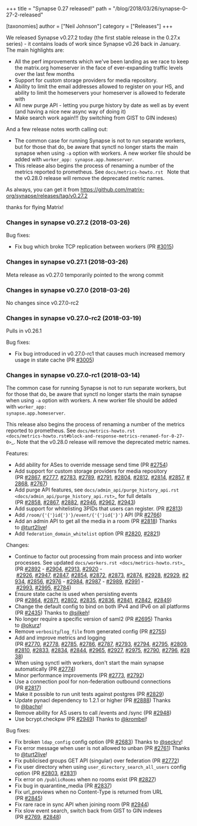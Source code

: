 +++
title = "Synapse 0.27 released!"
path = "/blog/2018/03/26/synapse-0-27-2-released"

[taxonomies]
author = ["Neil Johnson"]
category = ["Releases"]
+++

<p class="release-title text-normal">We released Synapse v0.27.2 today (the first stable release in the 0.27.x series) - it contains loads of work since Synapse v0.26 back in January.  The main highlights are:</p>

<ul>
 	<li class="release-title text-normal">All the perf improvements which we've been landing as we race to keep the matrix.org homeserver in the face of ever-expanding traffic levels over the last few months</li>
 	<li class="release-title text-normal">Support for custom storage providers for media repository.</li>
 	<li class="release-title text-normal">Ability to limit the email addresses allowed to register on your HS, and ability to limit the homeservers your homeserver is allowed to federate with</li>
 	<li class="release-title text-normal">All new purge API - letting you purge history by date as well as by event (and having a nice new async way of doing it)</li>
 	<li class="release-title text-normal">Make search work again!!! (by switching from GIST to GIN indexes)</li>
</ul>
And a few release notes worth calling out:
<ul>
 	<li>The common case for running Synapse is not to run separate workers, but for those that do, be aware that synctl no longer starts the main synapse when using <code>-a</code> option with workers. A new worker file should be added with <code>worker_app: synapse.app.homeserver</code>.</li>
 	<li>This release also begins the process of renaming a number of the metrics reported to prometheus. See <code>docs/metrics-howto.rst </code>
Note that the v0.28.0 release will remove the deprecated metric names.</li>
</ul>

As always, you can get it from <a href="https://github.com/matrix-org/synapse/releases/tag/v0.27.2">https://github.com/matrix-org/synapse/releases/tag/v0.27.2</a>

thanks for flying Matrix!

### Changes in synapse v0.27.2 (2018-03-26)

Bug fixes:
<ul>
 	<li>Fix bug which broke TCP replication between workers (PR <a class="issue-link js-issue-link" href="https://github.com/matrix-org/synapse/pull/3015" data-error-text="Failed to load issue title" data-id="306553712" data-permission-text="Issue title is private" data-url="https://github.com/matrix-org/synapse/issues/3015">#3015</a>)</li>
</ul>

### Changes in synapse v0.27.1 (2018-03-26)

Meta release as v0.27.0 temporarily pointed to the wrong commit

### Changes in synapse v0.27.0 (2018-03-26)

No changes since v0.27.0-rc2

### Changes in synapse v0.27.0-rc2 (2018-03-19)

Pulls in v0.26.1

Bug fixes:
<ul>
 	<li>Fix bug introduced in v0.27.0-rc1 that causes much increased memory usage in state cache (PR <a class="issue-link js-issue-link" href="https://github.com/matrix-org/synapse/pull/3005" data-error-text="Failed to load issue title" data-id="305611773" data-permission-text="Issue title is private" data-url="https://github.com/matrix-org/synapse/issues/3005">#3005</a>)</li>
</ul>

### Changes in synapse v0.27.0-rc1 (2018-03-14)

The common case for running Synapse is not to run separate workers, but for those that do, be aware that synctl no longer starts the main synapse when using <code>-a</code> option with workers. A new worker file should be added with <code>worker_app: synapse.app.homeserver</code>.

This release also begins the process of renaming a number of the metrics
reported to prometheus. See <code>docs/metrics-howto.rst &lt;docs/metrics-howto.rst#block-and-response-metrics-renamed-for-0-27-0&gt;</code>_.
Note that the v0.28.0 release will remove the deprecated metric names.

Features:
<ul>
 	<li>Add ability for ASes to override message send time (PR <a class="issue-link js-issue-link" href="https://github.com/matrix-org/synapse/pull/2754" data-error-text="Failed to load issue title" data-id="286084501" data-permission-text="Issue title is private" data-url="https://github.com/matrix-org/synapse/issues/2754">#2754</a>)</li>
 	<li>Add support for custom storage providers for media repository (PR <a class="issue-link js-issue-link" href="https://github.com/matrix-org/synapse/pull/2867" data-error-text="Failed to load issue title" data-id="297143892" data-permission-text="Issue title is private" data-url="https://github.com/matrix-org/synapse/issues/2867">#2867</a>, <a class="issue-link js-issue-link" href="https://github.com/matrix-org/synapse/pull/2777" data-error-text="Failed to load issue title" data-id="288157999" data-permission-text="Issue title is private" data-url="https://github.com/matrix-org/synapse/issues/2777">#2777</a>, <a class="issue-link js-issue-link" href="https://github.com/matrix-org/synapse/pull/2783" data-error-text="Failed to load issue title" data-id="288569577" data-permission-text="Issue title is private" data-url="https://github.com/matrix-org/synapse/issues/2783">#2783</a>, <a class="issue-link js-issue-link" href="https://github.com/matrix-org/synapse/pull/2789" data-error-text="Failed to load issue title" data-id="288869854" data-permission-text="Issue title is private" data-url="https://github.com/matrix-org/synapse/issues/2789">#2789</a>, <a class="issue-link js-issue-link" href="https://github.com/matrix-org/synapse/pull/2791" data-error-text="Failed to load issue title" data-id="288934607" data-permission-text="Issue title is private" data-url="https://github.com/matrix-org/synapse/issues/2791">#2791</a>, <a class="issue-link js-issue-link" href="https://github.com/matrix-org/synapse/pull/2804" data-error-text="Failed to load issue title" data-id="289336063" data-permission-text="Issue title is private" data-url="https://github.com/matrix-org/synapse/issues/2804">#2804</a>, <a class="issue-link js-issue-link" href="https://github.com/matrix-org/synapse/pull/2812" data-error-text="Failed to load issue title" data-id="289647722" data-permission-text="Issue title is private" data-url="https://github.com/matrix-org/synapse/issues/2812">#2812</a>, <a class="issue-link js-issue-link" href="https://github.com/matrix-org/synapse/pull/2814" data-error-text="Failed to load issue title" data-id="290067094" data-permission-text="Issue title is private" data-url="https://github.com/matrix-org/synapse/issues/2814">#2814</a>, <a class="issue-link js-issue-link" href="https://github.com/matrix-org/synapse/pull/2857" data-error-text="Failed to load issue title" data-id="295139747" data-permission-text="Issue title is private" data-url="https://github.com/matrix-org/synapse/issues/2857">#2857</a>, <a class="issue-link js-issue-link" href="https://github.com/matrix-org/synapse/pull/2868" data-error-text="Failed to load issue title" data-id="297189465" data-permission-text="Issue title is private" data-url="https://github.com/matrix-org/synapse/issues/2868">#2868</a>, <a class="issue-link js-issue-link" href="https://github.com/matrix-org/synapse/pull/2767" data-error-text="Failed to load issue title" data-id="287142685" data-permission-text="Issue title is private" data-url="https://github.com/matrix-org/synapse/issues/2767">#2767</a>)</li>
 	<li>Add purge API features, see <code>docs/admin_api/purge_history_api.rst &lt;docs/admin_api/purge_history_api.rst&gt;</code>_ for full details (PR <a class="issue-link js-issue-link" href="https://github.com/matrix-org/synapse/pull/2858" data-error-text="Failed to load issue title" data-id="295623787" data-permission-text="Issue title is private" data-url="https://github.com/matrix-org/synapse/issues/2858">#2858</a>, <a class="issue-link js-issue-link" href="https://github.com/matrix-org/synapse/pull/2867" data-error-text="Failed to load issue title" data-id="297143892" data-permission-text="Issue title is private" data-url="https://github.com/matrix-org/synapse/issues/2867">#2867</a>, <a class="issue-link js-issue-link" href="https://github.com/matrix-org/synapse/pull/2882" data-error-text="Failed to load issue title" data-id="297795332" data-permission-text="Issue title is private" data-url="https://github.com/matrix-org/synapse/issues/2882">#2882</a>, <a class="issue-link js-issue-link" href="https://github.com/matrix-org/synapse/pull/2946" data-error-text="Failed to load issue title" data-id="302323973" data-permission-text="Issue title is private" data-url="https://github.com/matrix-org/synapse/issues/2946">#2946</a>, <a class="issue-link js-issue-link" href="https://github.com/matrix-org/synapse/pull/2962" data-error-text="Failed to load issue title" data-id="303453845" data-permission-text="Issue title is private" data-url="https://github.com/matrix-org/synapse/issues/2962">#2962</a>, <a class="issue-link js-issue-link" href="https://github.com/matrix-org/synapse/pull/2943" data-error-text="Failed to load issue title" data-id="302274834" data-permission-text="Issue title is private" data-url="https://github.com/matrix-org/synapse/issues/2943">#2943</a>)</li>
 	<li>Add support for whitelisting 3PIDs that users can register. (PR <a class="issue-link js-issue-link" href="https://github.com/matrix-org/synapse/pull/2813" data-error-text="Failed to load issue title" data-id="289822303" data-permission-text="Issue title is private" data-url="https://github.com/matrix-org/synapse/issues/2813">#2813</a>)</li>
 	<li>Add <code>/room/{'{'}id{'}'}/event/{'{'}id{'}'}</code> API (PR <a class="issue-link js-issue-link" href="https://github.com/matrix-org/synapse/pull/2766" data-error-text="Failed to load issue title" data-id="287111856" data-permission-text="Issue title is private" data-url="https://github.com/matrix-org/synapse/issues/2766">#2766</a>)</li>
 	<li>Add an admin API to get all the media in a room (PR <a class="issue-link js-issue-link" href="https://github.com/matrix-org/synapse/pull/2818" data-error-text="Failed to load issue title" data-id="290248966" data-permission-text="Issue title is private" data-url="https://github.com/matrix-org/synapse/issues/2818">#2818</a>) Thanks to <a class="user-mention" href="https://github.com/turt2live" data-hovercard-user-id="1190097">@turt2live</a>!</li>
 	<li>Add <code>federation_domain_whitelist</code> option (PR <a class="issue-link js-issue-link" href="https://github.com/matrix-org/synapse/pull/2820" data-error-text="Failed to load issue title" data-id="290431422" data-permission-text="Issue title is private" data-url="https://github.com/matrix-org/synapse/issues/2820">#2820</a>, <a class="issue-link js-issue-link" href="https://github.com/matrix-org/synapse/pull/2821" data-error-text="Failed to load issue title" data-id="290535583" data-permission-text="Issue title is private" data-url="https://github.com/matrix-org/synapse/issues/2821">#2821</a>)</li>
</ul>
Changes:
<ul>
 	<li>Continue to factor out processing from main process and into worker processes. See updated <code>docs/workers.rst &lt;docs/metrics-howto.rst&gt;</code>_ (PR <a class="issue-link js-issue-link" href="https://github.com/matrix-org/synapse/pull/2892" data-error-text="Failed to load issue title" data-id="298561185" data-permission-text="Issue title is private" data-url="https://github.com/matrix-org/synapse/issues/2892">#2892</a> - <a class="issue-link js-issue-link" href="https://github.com/matrix-org/synapse/pull/2904" data-error-text="Failed to load issue title" data-id="299011997" data-permission-text="Issue title is private" data-url="https://github.com/matrix-org/synapse/issues/2904">#2904</a>, <a class="issue-link js-issue-link" href="https://github.com/matrix-org/synapse/pull/2913" data-error-text="Failed to load issue title" data-id="300641311" data-permission-text="Issue title is private" data-url="https://github.com/matrix-org/synapse/issues/2913">#2913</a>, <a class="issue-link js-issue-link" href="https://github.com/matrix-org/synapse/pull/2920" data-error-text="Failed to load issue title" data-id="301369053" data-permission-text="Issue title is private" data-url="https://github.com/matrix-org/synapse/issues/2920">#2920</a> - <a class="issue-link js-issue-link" href="https://github.com/matrix-org/synapse/pull/2926" data-error-text="Failed to load issue title" data-id="301430108" data-permission-text="Issue title is private" data-url="https://github.com/matrix-org/synapse/issues/2926">#2926</a>, <a class="issue-link js-issue-link" href="https://github.com/matrix-org/synapse/pull/2947" data-error-text="Failed to load issue title" data-id="302345912" data-permission-text="Issue title is private" data-url="https://github.com/matrix-org/synapse/issues/2947">#2947</a>, <a class="issue-link js-issue-link" href="https://github.com/matrix-org/synapse/pull/2847" data-error-text="Failed to load issue title" data-id="294445742" data-permission-text="Issue title is private" data-url="https://github.com/matrix-org/synapse/issues/2847">#2847</a>, <a class="issue-link js-issue-link" href="https://github.com/matrix-org/synapse/pull/2854" data-error-text="Failed to load issue title" data-id="294788458" data-permission-text="Issue title is private" data-url="https://github.com/matrix-org/synapse/issues/2854">#2854</a>, <a class="issue-link js-issue-link" href="https://github.com/matrix-org/synapse/pull/2872" data-error-text="Failed to load issue title" data-id="297406819" data-permission-text="Issue title is private" data-url="https://github.com/matrix-org/synapse/issues/2872">#2872</a>, <a class="issue-link js-issue-link" href="https://github.com/matrix-org/synapse/pull/2873" data-error-text="Failed to load issue title" data-id="297453720" data-permission-text="Issue title is private" data-url="https://github.com/matrix-org/synapse/issues/2873">#2873</a>, <a class="issue-link js-issue-link" href="https://github.com/matrix-org/synapse/pull/2874" data-error-text="Failed to load issue title" data-id="297495962" data-permission-text="Issue title is private" data-url="https://github.com/matrix-org/synapse/issues/2874">#2874</a>, <a class="issue-link js-issue-link" href="https://github.com/matrix-org/synapse/pull/2928" data-error-text="Failed to load issue title" data-id="301499498" data-permission-text="Issue title is private" data-url="https://github.com/matrix-org/synapse/issues/2928">#2928</a>, <a class="issue-link js-issue-link" href="https://github.com/matrix-org/synapse/pull/2929" data-error-text="Failed to load issue title" data-id="301509586" data-permission-text="Issue title is private" data-url="https://github.com/matrix-org/synapse/issues/2929">#2929</a>, <a class="issue-link js-issue-link" href="https://github.com/matrix-org/synapse/pull/2934" data-error-text="Failed to load issue title" data-id="301790132" data-permission-text="Issue title is private" data-url="https://github.com/matrix-org/synapse/issues/2934">#2934</a>, <a class="issue-link js-issue-link" href="https://github.com/matrix-org/synapse/pull/2856" data-error-text="Failed to load issue title" data-id="295084944" data-permission-text="Issue title is private" data-url="https://github.com/matrix-org/synapse/issues/2856">#2856</a>, <a class="issue-link js-issue-link" href="https://github.com/matrix-org/synapse/pull/2976" data-error-text="Failed to load issue title" data-id="304706297" data-permission-text="Issue title is private" data-url="https://github.com/matrix-org/synapse/issues/2976">#2976</a> - <a class="issue-link js-issue-link" href="https://github.com/matrix-org/synapse/pull/2984" data-error-text="Failed to load issue title" data-id="304740825" data-permission-text="Issue title is private" data-url="https://github.com/matrix-org/synapse/issues/2984">#2984</a>, <a class="issue-link js-issue-link" href="https://github.com/matrix-org/synapse/pull/2987" data-error-text="Failed to load issue title" data-id="304821270" data-permission-text="Issue title is private" data-url="https://github.com/matrix-org/synapse/issues/2987">#2987</a> - <a class="issue-link js-issue-link" href="https://github.com/matrix-org/synapse/pull/2989" data-error-text="Failed to load issue title" data-id="304866716" data-permission-text="Issue title is private" data-url="https://github.com/matrix-org/synapse/issues/2989">#2989</a>, <a class="issue-link js-issue-link" href="https://github.com/matrix-org/synapse/pull/2991" data-error-text="Failed to load issue title" data-id="304872444" data-permission-text="Issue title is private" data-url="https://github.com/matrix-org/synapse/issues/2991">#2991</a> - <a class="issue-link js-issue-link" href="https://github.com/matrix-org/synapse/pull/2993" data-error-text="Failed to load issue title" data-id="304884837" data-permission-text="Issue title is private" data-url="https://github.com/matrix-org/synapse/issues/2993">#2993</a>, <a class="issue-link js-issue-link" href="https://github.com/matrix-org/synapse/pull/2995" data-error-text="Failed to load issue title" data-id="305183031" data-permission-text="Issue title is private" data-url="https://github.com/matrix-org/synapse/issues/2995">#2995</a>, <a class="issue-link js-issue-link" href="https://github.com/matrix-org/synapse/pull/2784" data-error-text="Failed to load issue title" data-id="288646985" data-permission-text="Issue title is private" data-url="https://github.com/matrix-org/synapse/issues/2784">#2784</a>)</li>
 	<li>Ensure state cache is used when persisting events (PR <a class="issue-link js-issue-link" href="https://github.com/matrix-org/synapse/pull/2864" data-error-text="Failed to load issue title" data-id="296733137" data-permission-text="Issue title is private" data-url="https://github.com/matrix-org/synapse/issues/2864">#2864</a>, <a class="issue-link js-issue-link" href="https://github.com/matrix-org/synapse/pull/2871" data-error-text="Failed to load issue title" data-id="297402993" data-permission-text="Issue title is private" data-url="https://github.com/matrix-org/synapse/issues/2871">#2871</a>, <a class="issue-link js-issue-link" href="https://github.com/matrix-org/synapse/pull/2802" data-error-text="Failed to load issue title" data-id="289312790" data-permission-text="Issue title is private" data-url="https://github.com/matrix-org/synapse/issues/2802">#2802</a>, <a class="issue-link js-issue-link" href="https://github.com/matrix-org/synapse/pull/2835" data-error-text="Failed to load issue title" data-id="292486340" data-permission-text="Issue title is private" data-url="https://github.com/matrix-org/synapse/issues/2835">#2835</a>, <a class="issue-link js-issue-link" href="https://github.com/matrix-org/synapse/pull/2836" data-error-text="Failed to load issue title" data-id="292488546" data-permission-text="Issue title is private" data-url="https://github.com/matrix-org/synapse/issues/2836">#2836</a>, <a class="issue-link js-issue-link" href="https://github.com/matrix-org/synapse/pull/2841" data-error-text="Failed to load issue title" data-id="293319852" data-permission-text="Issue title is private" data-url="https://github.com/matrix-org/synapse/issues/2841">#2841</a>, <a class="issue-link js-issue-link" href="https://github.com/matrix-org/synapse/pull/2842" data-error-text="Failed to load issue title" data-id="293516371" data-permission-text="Issue title is private" data-url="https://github.com/matrix-org/synapse/issues/2842">#2842</a>, <a class="issue-link js-issue-link" href="https://github.com/matrix-org/synapse/pull/2849" data-error-text="Failed to load issue title" data-id="294454677" data-permission-text="Issue title is private" data-url="https://github.com/matrix-org/synapse/issues/2849">#2849</a>)</li>
 	<li>Change the default config to bind on both IPv4 and IPv6 on all platforms (PR <a class="issue-link js-issue-link" href="https://github.com/matrix-org/synapse/pull/2435" data-error-text="Failed to load issue title" data-id="254819246" data-permission-text="Issue title is private" data-url="https://github.com/matrix-org/synapse/issues/2435">#2435</a>) Thanks to <a class="user-mention" href="https://github.com/silkeh" data-hovercard-user-id="5798032">@silkeh</a>!</li>
 	<li>No longer require a specific version of saml2 (PR <a class="issue-link js-issue-link" href="https://github.com/matrix-org/synapse/pull/2695" data-error-text="Failed to load issue title" data-id="275301530" data-permission-text="Issue title is private" data-url="https://github.com/matrix-org/synapse/issues/2695">#2695</a>) Thanks to <a class="user-mention" href="https://github.com/okurz" data-hovercard-user-id="1693432">@okurz</a>!</li>
 	<li>Remove <code>verbosity</code>/<code>log_file</code> from generated config (PR <a class="issue-link js-issue-link" href="https://github.com/matrix-org/synapse/pull/2755" data-error-text="Failed to load issue title" data-id="286276436" data-permission-text="Issue title is private" data-url="https://github.com/matrix-org/synapse/issues/2755">#2755</a>)</li>
 	<li>Add and improve metrics and logging (PR <a class="issue-link js-issue-link" href="https://github.com/matrix-org/synapse/pull/2770" data-error-text="Failed to load issue title" data-id="287188683" data-permission-text="Issue title is private" data-url="https://github.com/matrix-org/synapse/issues/2770">#2770</a>, <a class="issue-link js-issue-link" href="https://github.com/matrix-org/synapse/pull/2778" data-error-text="Failed to load issue title" data-id="288278959" data-permission-text="Issue title is private" data-url="https://github.com/matrix-org/synapse/issues/2778">#2778</a>, <a class="issue-link js-issue-link" href="https://github.com/matrix-org/synapse/pull/2785" data-error-text="Failed to load issue title" data-id="288661455" data-permission-text="Issue title is private" data-url="https://github.com/matrix-org/synapse/issues/2785">#2785</a>, <a class="issue-link js-issue-link" href="https://github.com/matrix-org/synapse/pull/2786" data-error-text="Failed to load issue title" data-id="288673610" data-permission-text="Issue title is private" data-url="https://github.com/matrix-org/synapse/issues/2786">#2786</a>, <a class="issue-link js-issue-link" href="https://github.com/matrix-org/synapse/pull/2787" data-error-text="Failed to load issue title" data-id="288680996" data-permission-text="Issue title is private" data-url="https://github.com/matrix-org/synapse/issues/2787">#2787</a>, <a class="issue-link js-issue-link" href="https://github.com/matrix-org/synapse/pull/2793" data-error-text="Failed to load issue title" data-id="288990634" data-permission-text="Issue title is private" data-url="https://github.com/matrix-org/synapse/issues/2793">#2793</a>, <a class="issue-link js-issue-link" href="https://github.com/matrix-org/synapse/pull/2794" data-error-text="Failed to load issue title" data-id="288990935" data-permission-text="Issue title is private" data-url="https://github.com/matrix-org/synapse/issues/2794">#2794</a>, <a class="issue-link js-issue-link" href="https://github.com/matrix-org/synapse/pull/2795" data-error-text="Failed to load issue title" data-id="288991781" data-permission-text="Issue title is private" data-url="https://github.com/matrix-org/synapse/issues/2795">#2795</a>, <a class="issue-link js-issue-link" href="https://github.com/matrix-org/synapse/pull/2809" data-error-text="Failed to load issue title" data-id="289596655" data-permission-text="Issue title is private" data-url="https://github.com/matrix-org/synapse/issues/2809">#2809</a>, <a class="issue-link js-issue-link" href="https://github.com/matrix-org/synapse/pull/2810" data-error-text="Failed to load issue title" data-id="289611347" data-permission-text="Issue title is private" data-url="https://github.com/matrix-org/synapse/issues/2810">#2810</a>, <a class="issue-link js-issue-link" href="https://github.com/matrix-org/synapse/pull/2833" data-error-text="Failed to load issue title" data-id="292478167" data-permission-text="Issue title is private" data-url="https://github.com/matrix-org/synapse/issues/2833">#2833</a>, <a class="issue-link js-issue-link" href="https://github.com/matrix-org/synapse/pull/2834" data-error-text="Failed to load issue title" data-id="292485874" data-permission-text="Issue title is private" data-url="https://github.com/matrix-org/synapse/issues/2834">#2834</a>, <a class="issue-link js-issue-link" href="https://github.com/matrix-org/synapse/pull/2844" data-error-text="Failed to load issue title" data-id="293722386" data-permission-text="Issue title is private" data-url="https://github.com/matrix-org/synapse/issues/2844">#2844</a>, <a class="issue-link js-issue-link" href="https://github.com/matrix-org/synapse/pull/2965" data-error-text="Failed to load issue title" data-id="303899583" data-permission-text="Issue title is private" data-url="https://github.com/matrix-org/synapse/issues/2965">#2965</a>, <a class="issue-link js-issue-link" href="https://github.com/matrix-org/synapse/pull/2927" data-error-text="Failed to load issue title" data-id="301458883" data-permission-text="Issue title is private" data-url="https://github.com/matrix-org/synapse/issues/2927">#2927</a>, <a class="issue-link js-issue-link" href="https://github.com/matrix-org/synapse/pull/2975" data-error-text="Failed to load issue title" data-id="304696133" data-permission-text="Issue title is private" data-url="https://github.com/matrix-org/synapse/issues/2975">#2975</a>, <a class="issue-link js-issue-link" href="https://github.com/matrix-org/synapse/pull/2790" data-error-text="Failed to load issue title" data-id="288882318" data-permission-text="Issue title is private" data-url="https://github.com/matrix-org/synapse/issues/2790">#2790</a>, <a class="issue-link js-issue-link" href="https://github.com/matrix-org/synapse/pull/2796" data-error-text="Failed to load issue title" data-id="289002187" data-permission-text="Issue title is private" data-url="https://github.com/matrix-org/synapse/issues/2796">#2796</a>, <a class="issue-link js-issue-link" href="https://github.com/matrix-org/synapse/pull/2838" data-error-text="Failed to load issue title" data-id="292878012" data-permission-text="Issue title is private" data-url="https://github.com/matrix-org/synapse/issues/2838">#2838</a>)</li>
 	<li>When using synctl with workers, don't start the main synapse automatically (PR <a class="issue-link js-issue-link" href="https://github.com/matrix-org/synapse/pull/2774" data-error-text="Failed to load issue title" data-id="287752976" data-permission-text="Issue title is private" data-url="https://github.com/matrix-org/synapse/issues/2774">#2774</a>)</li>
 	<li>Minor performance improvements (PR <a class="issue-link js-issue-link" href="https://github.com/matrix-org/synapse/pull/2773" data-error-text="Failed to load issue title" data-id="287525837" data-permission-text="Issue title is private" data-url="https://github.com/matrix-org/synapse/issues/2773">#2773</a>, <a class="issue-link js-issue-link" href="https://github.com/matrix-org/synapse/pull/2792" data-error-text="Failed to load issue title" data-id="288956339" data-permission-text="Issue title is private" data-url="https://github.com/matrix-org/synapse/issues/2792">#2792</a>)</li>
 	<li>Use a connection pool for non-federation outbound connections (PR <a class="issue-link js-issue-link" href="https://github.com/matrix-org/synapse/pull/2817" data-error-text="Failed to load issue title" data-id="290150012" data-permission-text="Issue title is private" data-url="https://github.com/matrix-org/synapse/issues/2817">#2817</a>)</li>
 	<li>Make it possible to run unit tests against postgres (PR <a class="issue-link js-issue-link" href="https://github.com/matrix-org/synapse/pull/2829" data-error-text="Failed to load issue title" data-id="291766061" data-permission-text="Issue title is private" data-url="https://github.com/matrix-org/synapse/issues/2829">#2829</a>)</li>
 	<li>Update pynacl dependency to 1.2.1 or higher (PR <a class="issue-link js-issue-link" href="https://github.com/matrix-org/synapse/pull/2888" data-error-text="Failed to load issue title" data-id="298077542" data-permission-text="Issue title is private" data-url="https://github.com/matrix-org/synapse/issues/2888">#2888</a>) Thanks to <a class="user-mention" href="https://github.com/bachp" data-hovercard-user-id="333807">@bachp</a>!</li>
 	<li>Remove ability for AS users to call /events and /sync (PR <a class="issue-link js-issue-link" href="https://github.com/matrix-org/synapse/pull/2948" data-error-text="Failed to load issue title" data-id="302351006" data-permission-text="Issue title is private" data-url="https://github.com/matrix-org/synapse/issues/2948">#2948</a>)</li>
 	<li>Use bcrypt.checkpw (PR <a class="issue-link js-issue-link" href="https://github.com/matrix-org/synapse/pull/2949" data-error-text="Failed to load issue title" data-id="302378538" data-permission-text="Issue title is private" data-url="https://github.com/matrix-org/synapse/issues/2949">#2949</a>) Thanks to <a class="user-mention" href="https://github.com/krombel" data-hovercard-user-id="11167142">@krombel</a>!</li>
</ul>
Bug fixes:
<ul>
 	<li>Fix broken <code>ldap_config</code> config option (PR <a class="issue-link js-issue-link" href="https://github.com/matrix-org/synapse/pull/2683" data-error-text="Failed to load issue title" data-id="274548585" data-permission-text="Issue title is private" data-url="https://github.com/matrix-org/synapse/issues/2683">#2683</a>) Thanks to <a class="user-mention" href="https://github.com/seckrv" data-hovercard-user-id="33725786">@seckrv</a>!</li>
 	<li>Fix error message when user is not allowed to unban (PR <a class="issue-link js-issue-link" href="https://github.com/matrix-org/synapse/pull/2761" data-error-text="Failed to load issue title" data-id="286627895" data-permission-text="Issue title is private" data-url="https://github.com/matrix-org/synapse/issues/2761">#2761</a>) Thanks to <a class="user-mention" href="https://github.com/turt2live" data-hovercard-user-id="1190097">@turt2live</a>!</li>
 	<li>Fix publicised groups GET API (singular) over federation (PR <a class="issue-link js-issue-link" href="https://github.com/matrix-org/synapse/pull/2772" data-error-text="Failed to load issue title" data-id="287465272" data-permission-text="Issue title is private" data-url="https://github.com/matrix-org/synapse/issues/2772">#2772</a>)</li>
 	<li>Fix user directory when using <code>user_directory_search_all_users</code> config option (PR <a class="issue-link js-issue-link" href="https://github.com/matrix-org/synapse/pull/2803" data-error-text="Failed to load issue title" data-id="289317809" data-permission-text="Issue title is private" data-url="https://github.com/matrix-org/synapse/issues/2803">#2803</a>, <a class="issue-link js-issue-link" href="https://github.com/matrix-org/synapse/pull/2831" data-error-text="Failed to load issue title" data-id="291766486" data-permission-text="Issue title is private" data-url="https://github.com/matrix-org/synapse/issues/2831">#2831</a>)</li>
 	<li>Fix error on <code>/publicRooms</code> when no rooms exist (PR <a class="issue-link js-issue-link" href="https://github.com/matrix-org/synapse/pull/2827" data-error-text="Failed to load issue title" data-id="291754519" data-permission-text="Issue title is private" data-url="https://github.com/matrix-org/synapse/issues/2827">#2827</a>)</li>
 	<li>Fix bug in quarantine_media (PR <a class="issue-link js-issue-link" href="https://github.com/matrix-org/synapse/pull/2837" data-error-text="Failed to load issue title" data-id="292821166" data-permission-text="Issue title is private" data-url="https://github.com/matrix-org/synapse/issues/2837">#2837</a>)</li>
 	<li>Fix url_previews when no Content-Type is returned from URL (PR <a class="issue-link js-issue-link tooltipped tooltipped-ne" href="https://github.com/matrix-org/synapse/pull/2845" data-error-text="Failed to load issue title" data-id="293737258" data-permission-text="Issue title is private">#2845</a>)</li>
 	<li>Fix rare race in sync API when joining room (PR <a class="issue-link js-issue-link" href="https://github.com/matrix-org/synapse/pull/2944" data-error-text="Failed to load issue title" data-id="302277324" data-permission-text="Issue title is private" data-url="https://github.com/matrix-org/synapse/issues/2944">#2944</a>)</li>
 	<li>Fix slow event search, switch back from GIST to GIN indexes (PR <a class="issue-link js-issue-link" href="https://github.com/matrix-org/synapse/pull/2769" data-error-text="Failed to load issue title" data-id="287153610" data-permission-text="Issue title is private" data-url="https://github.com/matrix-org/synapse/issues/2769">#2769</a>, <a class="issue-link js-issue-link" href="https://github.com/matrix-org/synapse/pull/2848" data-error-text="Failed to load issue title" data-id="294449553" data-permission-text="Issue title is private" data-url="https://github.com/matrix-org/synapse/issues/2848">#2848</a>)</li>
</ul>
